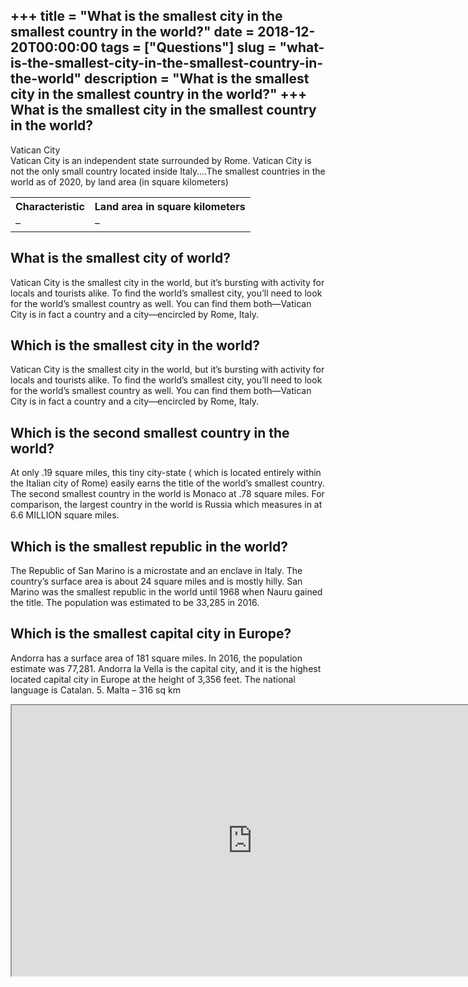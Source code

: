 +++
title = "What is the smallest city in the smallest country in the world?"
date = 2018-12-20T00:00:00
tags = ["Questions"]
slug = "what-is-the-smallest-city-in-the-smallest-country-in-the-world"
description = "What is the smallest city in the smallest country in the world?"
+++
What is the smallest city in the smallest country in the world?
---------------------------------------------------------------

Vatican City  
Vatican City is an independent state surrounded by Rome. Vatican City is not the only small country located inside Italy….The smallest countries in the world as of 2020, by land area (in square kilometers)

<table><tr><th>Characteristic</th><th>Land area in square kilometers</th></tr><tr><td>–</td><td>–</td></tr></table>

What is the smallest city of world?
-----------------------------------

Vatican City is the smallest city in the world, but it’s bursting with activity for locals and tourists alike. To find the world’s smallest city, you’ll need to look for the world’s smallest country as well. You can find them both—Vatican City is in fact a country and a city—encircled by Rome, Italy.

Which is the smallest city in the world?
----------------------------------------

 Vatican City is the smallest city in the world, but it’s bursting with activity for locals and tourists alike. To find the world’s smallest city, you’ll need to look for the world’s smallest country as well. You can find them both—Vatican City is in fact a country and a city—encircled by Rome, Italy.

Which is the second smallest country in the world?
--------------------------------------------------

At only .19 square miles, this tiny city-state ( which is located entirely within the Italian city of Rome) easily earns the title of the world’s smallest country. The second smallest country in the world is Monaco at .78 square miles. For comparison, the largest country in the world is Russia which measures in at 6.6 MILLION square miles.

Which is the smallest republic in the world?
--------------------------------------------

The Republic of San Marino is a microstate and an enclave in Italy. The country’s surface area is about 24 square miles and is mostly hilly. San Marino was the smallest republic in the world until 1968 when Nauru gained the title. The population was estimated to be 33,285 in 2016.

Which is the smallest capital city in Europe?
---------------------------------------------

Andorra has a surface area of 181 square miles. In 2016, the population estimate was 77,281. Andorra la Vella is the capital city, and it is the highest located capital city in Europe at the height of 3,356 feet. The national language is Catalan. 5. Malta – 316 sq km

<iframe allow="accelerometer; autoplay; clipboard-write; encrypted-media; gyroscope; picture-in-picture" allowfullscreen="" class="__youtube_prefs__  epyt-is-override  no-lazyload" data-no-lazy="1" data-origheight="433" data-origwidth="770" data-skipgform_ajax_framebjll="" height="433" id="_ytid_36237" loading="lazy" src="https://www.youtube.com/embed/5hpCIWe1B7w?enablejsapi=1&autoplay=0&cc_load_policy=0&cc_lang_pref=&iv_load_policy=1&loop=0&modestbranding=0&rel=1&fs=1&playsinline=0&autohide=2&theme=dark&color=red&controls=1&" title="YouTube player" width="770"></iframe>